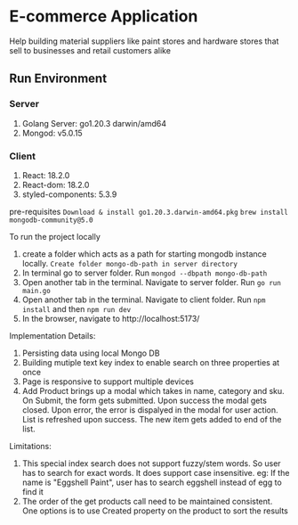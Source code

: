 # E-commerce Application

Help building material suppliers like paint stores and hardware stores that sell to businesses and retail customers alike

## Run Environment

### Server
1. Golang Server: go1.20.3 darwin/amd64
2. Mongod: v5.0.15 

### Client
1. React: 18.2.0
2. React-dom: 18.2.0
3. styled-components: 5.3.9

pre-requisites
```Download & install go1.20.3.darwin-amd64.pkg```
```brew install mongodb-community@5.0```

To run the project locally
1. create a folder which acts as a path for starting mongodb instance locally. ```Create folder mongo-db-path in server directory```
2. In terminal go to server folder. Run ```mongod --dbpath mongo-db-path```
3. Open another tab in the terminal. Navigate to server folder. Run ```go run main.go```
4. Open another tab in the terminal. Navigate to client folder. Run ```npm install``` and then ```npm run dev```
5. In the browser, navigate to http://localhost:5173/

Implementation Details:
1. Persisting data using local Mongo DB 
2. Building mutiple text key index to enable search on three properties at once
3. Page is responsive to support multiple devices
4. Add Product brings up a modal which takes in name, category and sku. On Submit, the form gets submitted. Upon success the modal gets closed. Upon error, the error is dispalyed in the modal for user action. List is refreshed upon success. The new item gets added to end of the list.

Limitations:
1. This special index search does not support fuzzy/stem words. So user has to search for exact words. It does support case insensitive.
eg: If the name is "Eggshell Paint", user has to search eggshell instead of egg to find it
2. The order of the get products call need to be maintained consistent. One options is to use Created property on the product to sort the results
